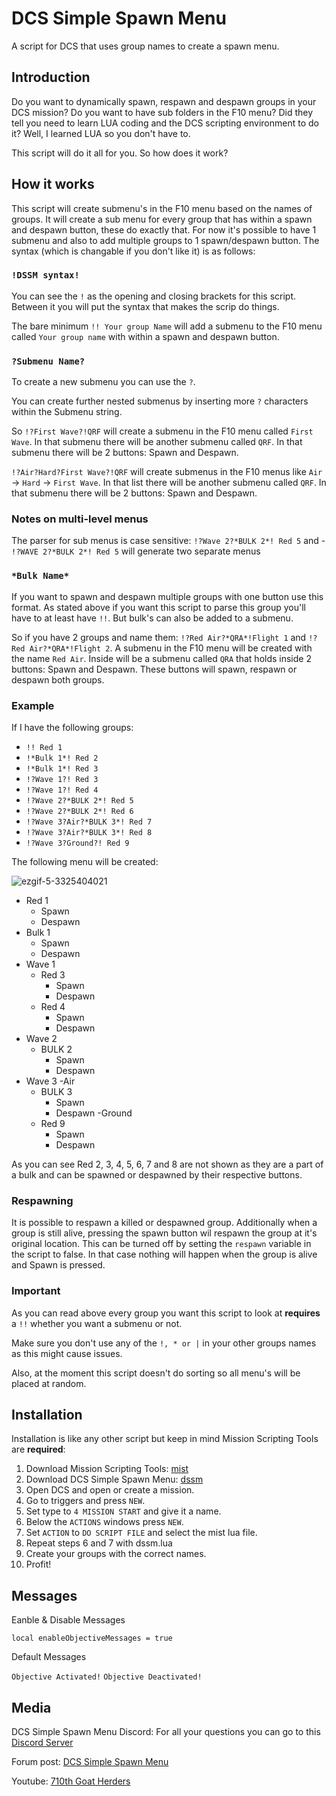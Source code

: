# DCS Simple Spawn Menu
A script for DCS that uses group names to create a spawn menu.

## Introduction
Do you want to dynamically spawn, respawn and despawn groups in your DCS mission? Do you want to have sub folders in the F10 menu? Did they tell you need to learn LUA coding and the DCS scripting environment to do it? Well, I learned LUA so you don't have to.

This script will do it all for you. So how does it work?

## How it works
This script will create submenu's in the F10 menu based on the names of groups. It will create a sub menu for every group that has within a spawn and despawn button, these do exactly that. For now it's possible to have 1 submenu and also to add multiple groups to 1 spawn/despawn button. The syntax (which is changable if you don't like it) is as follows:

### ```!DSSM syntax!```
You can see the ```!``` as the opening and closing brackets for this script. Between it you will put the syntax that makes the scrip do things. 

The bare minimum ```!! Your group Name``` will add a submenu to the F10 menu called ```Your group name``` with within a spawn and despawn button.

### ```?Submenu Name?```
To create a new submenu you can use the ```?```.

You can create further nested submenus by inserting more ```?``` characters within the Submenu string.

So ```!?First Wave?!QRF``` will create a submenu in the F10 menu called ```First Wave```. In that submenu there will be another submenu called ```QRF```. In that submenu there will be 2 buttons: Spawn and Despawn.

```!?Air?Hard?First Wave?!QRF``` will create submenus in the F10 menus like ```Air``` -> ```Hard``` -> ```First Wave```. In that list there will be another submenu called ```QRF```. In that submenu there will be 2 buttons: Spawn and Despawn.

### Notes on multi-level menus
The parser for sub menus is case sensitive: ```!?Wave 2?*BULK 2*! Red 5``` and - ```!?WAVE 2?*BULK 2*! Red 5``` will generate two separate menus


### ```*Bulk Name*```
If you want to spawn and despawn multiple groups with one button use this format. As stated above if you want this script to parse this group you'll have to at least have ```!!```. But bulk's can also be added to a submenu. 

So if you have 2 groups and name them: ```!?Red Air?*QRA*!Flight 1``` and ```!?Red Air?*QRA*!Flight 2```. A submenu in the F10 menu will be created with the name ```Red Air```. Inside will be a submenu called ```QRA``` that holds inside 2 buttons: Spawn and Despawn. These buttons will spawn, respawn or despawn both groups.

### Example
If I have the following groups:

- ```!! Red 1```
- ```!*Bulk 1*! Red 2```
- ```!*Bulk 1*! Red 3```
- ```!?Wave 1?! Red 3```
- ```!?Wave 1?! Red 4```
- ```!?Wave 2?*BULK 2*! Red 5```
- ```!?Wave 2?*BULK 2*! Red 6```
- ```!?Wave 3?Air?*BULK 3*! Red 7```
- ```!?Wave 3?Air?*BULK 3*! Red 8```
- ```!?Wave 3?Ground?! Red 9```

The following menu will be created:

![ezgif-5-3325404021](https://user-images.githubusercontent.com/7512733/148083674-40139be1-c814-4a63-8523-720268d3885f.gif)

- Red 1
  - Spawn
  - Despawn
- Bulk 1
  - Spawn
  - Despawn
- Wave 1
  - Red 3
    - Spawn 
    - Despawn
  - Red 4
    - Spawn 
    - Despawn
- Wave 2
  - BULK 2
    - Spawn
    - Despawn
- Wave 3
  -Air
    - BULK 3
      - Spawn
      - Despawn
  -Ground
    - Red 9
      - Spawn
      - Despawn
      
As you can see Red 2, 3, 4, 5, 6, 7 and 8 are not shown as they are a part of a bulk and can be spawned or despawned by their respective buttons.

### Respawning
It is possible to respawn a killed or despawned group. Additionally when a group is still alive, pressing the spawn button wil respawn the group at it's original location. This can be turned off by setting the ```respawn``` variable in the script to false. In that case nothing will happen when the group is alive and Spawn is pressed.

### Important
As you can read above every group you want this script to look at **requires** a ```!!``` whether you want a submenu or not.

Make sure you don't use any of the ```!, * or |``` in your other groups names as this might cause issues.

Also, at the moment this script doesn't do sorting so all menu's will be placed at random.

## Installation
Installation is like any other script but keep in mind Mission Scripting Tools are **required**:

1. Download Mission Scripting Tools: [mist](https://github.com/mrSkortch/MissionScriptingTools/releases)
2. Download DCS Simple Spawn Menu: [dssm](https://github.com/Markoudstaal/DCS-Simple-Spawn-Menu/releases)
3. Open DCS and open or create a mission.
4. Go to triggers and press ```NEW```.
5. Set type to ```4 MISSION START``` and give it a name.
6. Below the ```ACTIONS``` windows press ```NEW```.
7. Set ```ACTION``` to ```DO SCRIPT FILE``` and select the mist lua file.
8. Repeat steps 6 and 7 with dssm.lua
9. Create your groups with the correct names.
10. Profit!

## Messages
Eanble & Disable Messages 

```local enableObjectiveMessages = true```

Default Messages

```Objective Activated!```
```Objective Deactivated!```

## Media
DCS Simple Spawn Menu Discord: For all your questions you can go to this [Discord Server](https://discord.gg/8VbKnKvN5r)

Forum post: [DCS Simple Spawn Menu](https://forums.eagle.ru/topic/290315-dcs-simple-spawn-menu-create-an-f10-spawn-despawn-and-respawn-menu-without-coding/)

Youtube: [710th Goat Herders](https://www.youtube.com/channel/UCn-TZnAaI9qzF97O1_wiNyA)


